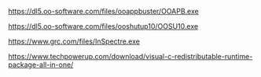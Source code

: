 https://dl5.oo-software.com/files/ooappbuster/OOAPB.exe

https://dl5.oo-software.com/files/ooshutup10/OOSU10.exe

https://www.grc.com/files/InSpectre.exe

https://www.techpowerup.com/download/visual-c-redistributable-runtime-package-all-in-one/

